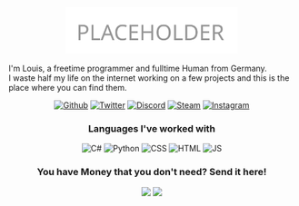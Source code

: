 <p align="center">
  <a href=""><img src="Placeholder.svg" alt="logo" width="60%"></a>
</p>
  
I'm Louis, a freetime programmer and fulltime Human from Germany.<br>
I waste half my life on the internet working on a few projects and this is the place where you can find them.

<p align="center">
 <a href="https://github.com/Entytaiment25/"><img src="https://img.shields.io/badge/GitHub-100000?style=for-the-badge&logo=github&logoColor=white" alt="Github"></a>
  <a href="https://twitter.com/entytaiment25"><img src="https://img.shields.io/badge/Twitter-1DA1F2?style=for-the-badge&logo=twitter&logoColor=white" alt="Twitter"></a>
    <a href="https://discord.gg/djs"><img src="https://img.shields.io/badge/Discord-7289DA?style=for-the-badge&logo=discord&logoColor=white" alt="Discord"></a>
  <a href="https://steamcommunity.com/id/entytaiment25/"><img src="https://img.shields.io/badge/Steam-000000?style=for-the-badge&logo=steam&logoColor=white" alt="Steam"></a>
  <a href="https://www.instagram.com/entytaiment25/"><img src="https://img.shields.io/badge/Instagram-bc2a8d?style=for-the-badge&logo=instagram&logoColor=white" alt="Instagram"></a>
</p>

<h3 align="center">Languages I've worked with</h3>
<p align="center">
  <img src="https://img.shields.io/badge/C%23-239120?style=for-the-badge&logo=c-sharp&logoColor=white" alt="C#">
  <img src="https://img.shields.io/badge/Python-3776AB?style=for-the-badge&logo=python&logoColor=white" alt="Python">
  <img src="https://img.shields.io/badge/CSS-239120?&style=for-the-badge&logo=css3&logoColor=white" alt="CSS">
  <img src="https://img.shields.io/badge/HTML5-E34F26?style=for-the-badge&logo=html5&logoColor=white" alt="HTML">
  <img src="https://img.shields.io/badge/JavaScript-323330?style=for-the-badge&logo=javascript&logoColor=F7DF1E" alt="JS">
</p>

<h3 align="center">You have Money that you don't need? Send it here!</h3>
<p align="center">
  <img href="https://ko-fi.com/F1F25MANJ" src="https://ko-fi.com/img/githubbutton_sm.svg">
  <img href="paypal.me/markuskinston" src="https://img.shields.io/badge/PayPal-3776AB?style=for-the-badge&logo=paypal&logoColor=white">
</p>

